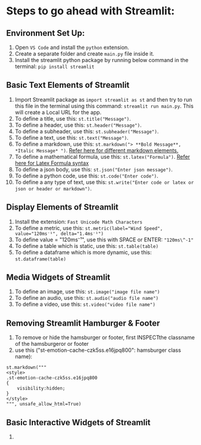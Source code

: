 # Steps to go ahead with Streamlit:
## Environment Set Up:
1. Open ```VS Code``` and install the ```python``` extension.
2. Create a separate folder and create ```main.py``` file inside it.
3. Install the streamlit python package by running below command in the terminal: ```pip install streamlit```

## Basic Text Elements of Streamlit
1. Import Streamlit package as ```import streamlit as st``` and then try to run this file in the terminal using this command: ```streamlit run main.py```. This will create a Local URL for the app.
2. To define a title, use this: ```st.title("Message")```.
3. To define a header, use this: ```st.header("Message")```.
4. To define a subheader, use this: ```st.subheader("Message")```. 
5. To define a text, use this: ```st.text("Message")```.
6. To define a markdown, use this: ```st.markdown("> **Bold Message**, *Italic Message* ")```. [Refer here for different markdown elements.](https://www.markdownguide.org/cheat-sheet/)
7. To define a mathematical formula, use this: ```st.latex("Formula")```. [Refer here for Latex Formula syntax](https://katex.org/docs/supported)
8. To define a json body, use this: ```st.json("Enter json message")```.
9. To define a python code, use this: ```st.code("Enter code")```.
9. To define a any type of text, use this: ```st.write("Enter code or latex or json or header or markdown")```.

## Display Elements of Streamlit
1. Install the extension: ```Fast Unicode Math Characters```
2. To define a metric, use this: ```st.metric(label="Wind Speed", value="120ms⁻¹", delta="1.4ms⁻¹")```
3. To define value = "120ms⁻¹", use this with SPACE or ENTER: ```"120ms\^-1"```
4. To define a table which is static, use this: ```st.table(table)```
5. To define a dataframe which is more dynamic, use this: ```st.dataframe(table)```

##  Media Widgets of Streamlit
1. To define an image, use this: ```st.image("image file name")```
2. To define an audio, use this: ```st.audio("audio file name")```
3. To define a video, use this: ```st.video("video file name")```

## Removing Streamlit Hamburger & Footer
1. To remove or hide the hamsburger or footer, first INSPECTthe  classname of the hamsburgeror or footer
2. use this ("st-emotion-cache-czk5ss.e16jpq800": hamsburger class name):
```
st.markdown("""
<style>
.st-emotion-cache-czk5ss.e16jpq800
{
    visibility:hidden;            
}
</style>
""", unsafe_allow_html=True)
```

## Basic Interactive Widgets of Streamlit
1. 